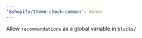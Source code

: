 ```yaml
---
'@shopify/theme-check-common': minor
---
```


Allow `recommendations` as a global variable in `blocks/`
